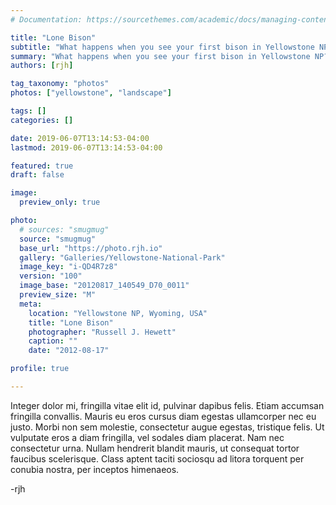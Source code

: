 ```yaml
---
# Documentation: https://sourcethemes.com/academic/docs/managing-content/

title: "Lone Bison"
subtitle: "What happens when you see your first bison in Yellowstone NP?"
summary: "What happens when you see your first bison in Yellowstone NP?"
authors: [rjh]

tag_taxonomy: "photos"
photos: ["yellowstone", "landscape"]

tags: []
categories: []

date: 2019-06-07T13:14:53-04:00
lastmod: 2019-06-07T13:14:53-04:00

featured: true
draft: false

image:
  preview_only: true

photo:
  # sources: "smugmug"
  source: "smugmug"
  base_url: "https://photo.rjh.io"
  gallery: "Galleries/Yellowstone-National-Park"
  image_key: "i-QD4R7z8"
  version: "100"
  image_base: "20120817_140549_D70_0011"
  preview_size: "M"
  meta:
    location: "Yellowstone NP, Wyoming, USA"
    title: "Lone Bison"
    photographer: "Russell J. Hewett"
    caption: ""
    date: "2012-08-17"

profile: true

---
```


Integer dolor mi, fringilla vitae elit id, pulvinar dapibus felis. Etiam accumsan fringilla convallis. Mauris eu eros cursus diam egestas ullamcorper nec eu justo. Morbi non sem molestie, consectetur augue egestas, tristique felis. Ut vulputate eros a diam fringilla, vel sodales diam placerat. Nam nec consectetur urna. Nullam hendrerit blandit mauris, ut consequat tortor faucibus scelerisque. Class aptent taciti sociosqu ad litora torquent per conubia nostra, per inceptos himenaeos.


-rjh
